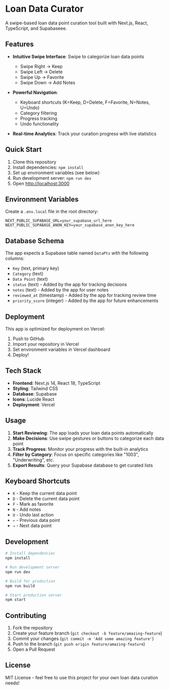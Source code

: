 # Loan Data Curator

A swipe-based loan data point curation tool built with Next.js, React, TypeScript, and Supabaseee. 

## Features

- **Intuitive Swipe Interface**: Swipe to categorize loan data points
  - Swipe Right → Keep
  - Swipe Left → Delete
  - Swipe Up → Favorite
  - Swipe Down → Add Notes

- **Powerful Navigation**:
  - Keyboard shortcuts (K=Keep, D=Delete, F=Favorite, N=Notes, U=Undo)
  - Category filtering
  - Progress tracking
  - Undo functionality

- **Real-time Analytics**: Track your curation progress with live statistics

## Quick Start

1. Clone this repository
2. Install dependencies: `npm install`
3. Set up environment variables (see below)
4. Run development server: `npm run dev`
5. Open [http://localhost:3000](http://localhost:3000)

## Environment Variables

Create a `.env.local` file in the root directory:

```env
NEXT_PUBLIC_SUPABASE_URL=your_supabase_url_here
NEXT_PUBLIC_SUPABASE_ANON_KEY=your_supabase_anon_key_here
```

## Database Schema

The app expects a Supabase table named `DataPts` with the following columns:

- `Key` (text, primary key)
- `Category` (text)
- `Data Point` (text)
- `status` (text) - Added by the app for tracking decisions
- `notes` (text) - Added by the app for user notes
- `reviewed_at` (timestamp) - Added by the app for tracking review time
- `priority_score` (integer) - Added by the app for future enhancements

## Deployment

This app is optimized for deployment on Vercel:

1. Push to GitHub
2. Import your repository in Vercel
3. Set environment variables in Vercel dashboard
4. Deploy!

## Tech Stack

- **Frontend**: Next.js 14, React 18, TypeScript
- **Styling**: Tailwind CSS
- **Database**: Supabase
- **Icons**: Lucide React
- **Deployment**: Vercel

## Usage

1. **Start Reviewing**: The app loads your loan data points automatically
2. **Make Decisions**: Use swipe gestures or buttons to categorize each data point
3. **Track Progress**: Monitor your progress with the built-in analytics
4. **Filter by Category**: Focus on specific categories like "1003", "Underwriting", etc.
5. **Export Results**: Query your Supabase database to get curated lists

## Keyboard Shortcuts

- `K` - Keep the current data point
- `D` - Delete the current data point
- `F` - Mark as favorite
- `N` - Add notes
- `U` - Undo last action
- `←` - Previous data point
- `→` - Next data point

## Development

```bash
# Install dependencies
npm install

# Run development server
npm run dev

# Build for production
npm run build

# Start production server
npm start
```

## Contributing

1. Fork the repository
2. Create your feature branch (`git checkout -b feature/amazing-feature`)
3. Commit your changes (`git commit -m 'Add some amazing feature'`)
4. Push to the branch (`git push origin feature/amazing-feature`)
5. Open a Pull Request

## License

MIT License - feel free to use this project for your own loan data curation needs!
